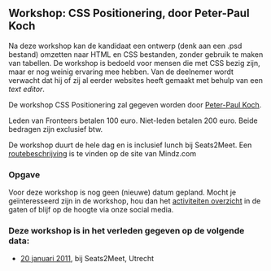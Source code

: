 <h2>Workshop: CSS Positionering, door Peter-Paul Koch</h2>
<p>Na deze workshop kan de kandidaat een ontwerp (denk aan een .psd bestand) omzetten naar HTML en CSS bestanden, zonder gebruik te maken van tabellen. De workshop is bedoeld voor mensen die met CSS bezig zijn, maar er nog weinig ervaring mee hebben. Van de deelnemer wordt verwacht dat hij of zij al eerder websites heeft gemaakt met behulp van een <em>text editor</em>.</p>
<p>De workshop CSS Positionering zal gegeven worden door <a href="http://www.quirksmode.org/about/">Peter-Paul Koch</a>.</p>
<p>Leden van Fronteers betalen 100 euro. Niet-leden betalen 200 euro. Beide bedragen zijn exclusief btw.</p>
<p>De workshop duurt de hele dag en is inclusief lunch bij Seats2Meet. Een <a href="https://web.archive.org/web/20130908092811/http://www.mindz.com/plazas/Seats2meet_com_Utrecht/pages/Routebeschrijving_en_contact">routebeschrijving</a> is te vinden op de site van Mindz.com</p>
<h3>Opgave</h3>
<p>Voor deze workshop is nog geen (nieuwe) datum gepland. Mocht je geïnteresseerd zijn in de workshop, hou dan het <a href="/nl/activiteiten/">activiteiten overzicht</a> in de gaten of blijf op de hoogte via onze social media.</p>
<h3>Deze workshop is in het verleden gegeven op de volgende data: </h3>
<ul>
<li><a href="/nl/workshop-archief/css-positionering-peter-paul-koch/20-januari-2011">20 januari 2011</a>, bij Seats2Meet, Utrecht</li>
</ul>
